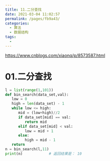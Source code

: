 ```yaml
---
title: 11.二分查找
date: 2021-03-04 11:02:57
permalink: /pages/fb9a43/
categories:
  - 算法
  - 数据结构
tags:
  - 
---
```

https://www.cnblogs.com/xiaonq/p/8573587.html

# 01.二分查找

```python
l = list(range(1,101))
def bin_search(data_set,val):
   low = 0
   high = len(data_set) - 1
   while low <= high:
      mid = (low+high)//2
      if data_set[mid] == val:
         return mid
      elif data_set[mid] < val:
         low = mid + 1
      else:
         high = mid - 1
   return
n = bin_search(l,11)
print(n)            # 返回结果是： 10
```


